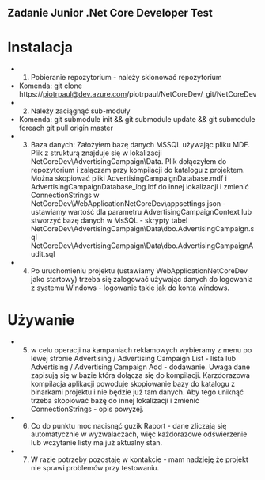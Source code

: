 ## Zadanie Junior .Net Core Developer Test

# Instalacja

 - 1) Pobieranie repozytorium - należy sklonować repozytorium
 - Komenda: git clone https://piotrpaul@dev.azure.com/piotrpaul/NetCoreDev/_git/NetCoreDev
 - 2) Należy zaciągnąć sub-moduły
 - Komenda: git submodule init && git submodule update && git submodule foreach git pull origin master
 - 3) Baza danych: Założyłem bazę danych MSSQL używając pliku MDF. Plik z strukturą znajduje się w lokalizacji NetCoreDev\AdvertisingCampaign\Data. Plik dołączyłem do repozytorium i załączam przy kompilacji do katalogu z projektem. Można skopiować pliki AdvertisingCampaignDatabase.mdf i AdvertisingCampaignDatabase_log.ldf do innej lokalizacji i zmienić ConnectionStrings w NetCoreDev\WebApplicationNetCoreDev\appsettings.json - ustawiamy wartość dla parametru AdvertisingCampaignContext lub stworzyć bazę danych w MsSQL - skrypty tabel NetCoreDev\AdvertisingCampaign\Data\dbo.AdvertisingCampaign.sql NetCoreDev\AdvertisingCampaign\Data\dbo.AdvertisingCampaignAudit.sql
 - 4) Po uruchomieniu projektu (ustawiamy WebApplicationNetCoreDev jako startowy) trzeba się zalogować używając danych do logowania z systemu Windows - logowanie takie jak do konta windows.
 # Używanie
 - 5) w celu operacji na kampaniach reklamowych wybieramy z menu po lewej stronie Advertising / Advertising Campaign List - lista lub Advertising / Advertising Campaign Add - dodawanie. Uwaga dane zapisują się w bazie która dołącza się do kompilacji. Karzdorazowa kompilacja aplikacji powoduje skopiowanie bazy do katalogu z binarkami projektu i nie będzie już tam danych. Aby tego uniknąć trzeba skopiować bazę do innej lokalizacji i zmienić ConnectionStrings - opis powyżej.
 - 6) Co do punktu moc nacisnąć guzik Raport - dane zliczają się automatycznie w wyzwalaczach, więc każdorazowe odświerzenie lub wczytanie listy ma już aktualny stan.
 - 7) W razie potrzeby pozostaję w kontakcie - mam nadzieję że projekt nie sprawi problemów przy testowaniu.